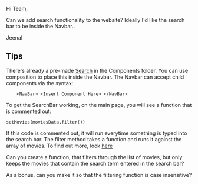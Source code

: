 Hi Team,

Can we add search functionality to the website? Ideally I'd like the search bar to be inside the Navbar..

Jeenal

## Tips

There's already a pre-made [Search](../src/components/SearchBar.jsx) in the Components folder. You can use composition to place this inside the Navbar. The Navbar can accept child components via the syntax:

`    <NavBar>
        <Insert Component Here>
    </NavBar>`

To get the SearchBar working, on the main page, you will see a function that is commented out:

`setMovies(moviesData.filter())`

If this code is commented out, it will run everytime something is typed into the search bar. The filter method takes a function and runs it against the array of movies. To find out more, look [here](https://developer.mozilla.org/en-US/docs/Web/JavaScript/Reference/Global_Objects/Array/filter)

Can you create a function, that filters through the list of movies, but only keeps the movies that contain the search term entered in the search bar?

As a bonus, can you make it so that the filtering function is case insensitive?
